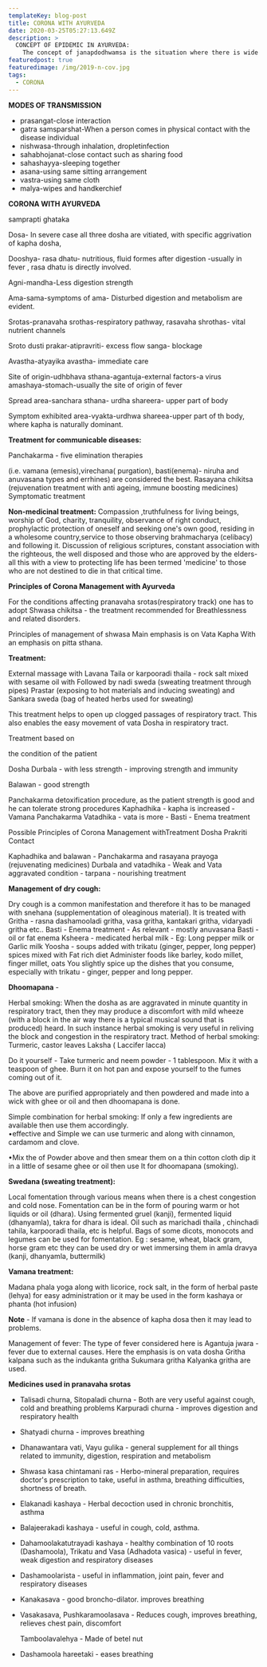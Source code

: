 ```yaml
---
templateKey: blog-post
title: CORONA WITH AYURVEDA
date: 2020-03-25T05:27:13.649Z
description: >
  CONCEPT OF EPIDEMIC IN AYURVEDA:
  	The concept of janapdodhwamsa is the situation where there is wide spread damage to the environment as well as life forms.
featuredpost: true
featuredimage: /img/2019-n-cov.jpg
tags:
  - CORONA
---
```



**MODES OF TRANSMISSION**

* prasangat-close interaction
* gatra samsparshat-When a person comes in physical contact with the disease individual
* nishwasa-through inhalation, dropletinfection
* sahabhojanat-close contact such as sharing food
* sahashayya-sleeping together
* asana-using same sitting arrangement
* vastra-using same cloth
* malya-wipes and handkerchief

**CORONA WITH AYURVEDA**

samprapti ghataka

Dosa- In severe case all three dosha are vitiated, with specific aggrivation of kapha dosha,

Dooshya- rasa dhatu- nutritious, fluid formes after digestion -usually in fever , rasa dhatu is directly involved.

Agni-mandha-Less digestion strength

Ama-sama-symptoms of ama- Disturbed digestion and metabolism are evident.

Srotas-pranavaha srothas-respiratory pathway, rasavaha shrothas- vital nutrient channels

Sroto dusti prakar-atipravriti- excess flow sanga- blockage

Avastha-atyayika avastha- immediate care

Site of origin-udhbhava sthana-agantuja-external factors-a virus amashaya-stomach-usually the site of origin of fever

Spread area-sanchara sthana- urdha shareera- upper part of body

Symptom exhibited area-vyakta-urdhwa shareea-upper part of th body, where kapha is naturally dominant.

**Treatment for communicable diseases:**

Panchakarma - five elimination therapies

(i.e. vamana (emesis),virechana( purgation), basti(enema)- niruha and anuvasana types and errhines) are considered the best. Rasayana chikitsa (rejuvenation treatment with anti ageing, immune boosting medicines) Symptomatic treatment

**Non-medicinal treatment:** Compassion ,truthfulness for living beings, worship of God, charity, tranquility, observance of right conduct, prophylactic protection of oneself and seeking one's own good, residing in a wholesome country,service to those observing brahmacharya (celibacy) and following it. Discussion of religious scriptures, constant association with the righteous, the well disposed and those who are approved by the elders- all this with a view to protecting life has been termed 'medicine' to those who are not destined to die in that critical time.

**Principles of Corona Management with Ayurveda**

For the conditions affecting pranavaha srotas(respiratory track) one has to adopt Shwasa chikitsa - the treatment recommended for Breathlessness and related disorders.

Principles of management of shwasa Main emphasis is on Vata Kapha With an emphasis on pitta sthana.

**Treatment:** 

External massage with Lavana Taila or karpooradi thaila - rock salt mixed with sesame oil with Followed by nadi sweda (sweating treatment through pipes) Prastar (exposing to hot materials and inducing sweating) and Sankara sweda (bag of heated herbs used for sweating)

This treatment helps to open up clogged passages of respiratory tract. This also enables the easy movement of vata Dosha in respiratory tract.

Treatment based on

the condition of the patient

Dosha Durbala - with less strength - improving strength and immunity

Balawan - good strength

Panchakarma detoxification procedure, as the patient strength is good and he can tolerate strong procedures Kaphadhika - kapha is increased - Vamana Panchakarma Vatadhika - vata is more - Basti - Enema treatment

Possible Principles of Corona Management withTreatment Dosha Prakriti Contact

Kaphadhika and balawan - Panchakarma and rasayana prayoga (rejuvenating medicines) Durbala and vatadhika - Weak and Vata aggravated condition - tarpana - nourishing treatment

**Management of dry cough:** 

Dry cough is a common manifestation and therefore it has to be managed with snehana (supplementation of oleaginous material). It is treated with Gritha - rasna dashamooladi gritha, vasa gritha, kantakari gritha, vidaryadi gritha etc.. Basti - Enema treatment - As relevant - mostly anuvasana Basti - oil or fat enema Ksheera - medicated herbal milk - Eg: Long pepper milk or Garlic milk Yoosha - soups added with trikatu (ginger, pepper, long pepper) spices mixed with Fat rich diet Administer foods like barley, kodo millet, finger millet, oats You slightly spice up the dishes that you consume, especially with trikatu - ginger, pepper and long pepper.

**Dhoomapana** - 

Herbal smoking: When the dosha as are aggravated in minute quantity in respiratory tract, then they may produce a discomfort with mild wheeze (with a block in the air way there is a typical musical sound that is produced) heard. In such instance herbal smoking is very useful in reliving the block and congestion in the respiratory tract. Method of herbal smoking: Turmeric, castor leaves Laksha ( Laccifer lacca)

Do it yourself - Take turmeric and neem powder - 1 tablespoon. Mix it with a teaspoon of ghee. Burn it on hot pan and expose yourself to the fumes coming out of it.

The above are purified appropriately and then powdered and made into a wick with ghee or oil and then dhoomapana is done.

Simple combination for herbal smoking: If only a few ingredients are available then use them accordingly.\
•effective and Simple we can use turmeric and along with cinnamon, cardamom and clove.

•Mix the of Powder above and then smear them on a thin cotton cloth dip it in a little of sesame ghee or oil then use It for dhoomapana (smoking).

**Swedana (sweating treatment):**

Local fomentation through various means when there is a chest congestion and cold nose. Fomentation can be in the form of pouring warm or hot liquids or oil (dhara). Using fermented gruel (kanji), fermented liquid (dhanyamla), takra for dhara is ideal. Oil such as marichadi thaila , chinchadi tahila, karpooradi thaila, etc is helpful. Bags of some dicots, monocots and legumes can be used for fomentation. Eg : sesame, wheat, black gram, horse gram etc they can be used dry or wet immersing them in amla dravya (kanji, dhanyamla, buttermilk)

**Vamana treatment:**

 Madana phala yoga along with licorice, rock salt, in the form of herbal paste (lehya) for easy administration or it may be used in the form kashaya or phanta (hot infusion)

**Note** - If vamana is done in the absence of kapha dosa then it may lead to problems.

Management of fever: The type of fever considered here is Agantuja jwara - fever due to external causes. Here the emphasis is on vata dosha Gritha kalpana such as the indukanta gritha Sukumara gritha Kalyanka gritha are used.

**Medicines used in pranavaha srotas**

* Talisadi churna, Sitopaladi churna - Both are very useful against cough, cold and breathing problems Karpuradi churna - improves digestion and respiratory health
* Shatyadi churna - improves breathing
* Dhanawantara vati, Vayu gulika - general supplement for all things related to immunity, digestion, respiration and metabolism
* Shwasa kasa chintamani ras - Herbo-mineral preparation, requires doctor's prescription to take, useful in asthma, breathing difficulties, shortness of breath.
* Elakanadi kashaya - Herbal decoction used in chronic bronchitis, asthma
* Balajeerakadi kashaya - useful in cough, cold, asthma.
* Dahamoolakatutrayadi kashaya - healthy combination of 10 roots (Dashamoola), Trikatu and Vasa (Adhadota vasica) - useful in fever, weak digestion and respiratory diseases
* Dashamoolarista - useful in inflammation, joint pain, fever and respiratory diseases
* Kanakasava - good broncho-dilator. improves breathing
* Vasakasava, Pushkaramoolasava - Reduces cough, improves breathing, relieves chest pain, discomfort 

  Tamboolavalehya - Made of betel nut
* Dashamoola hareetaki - eases breathing